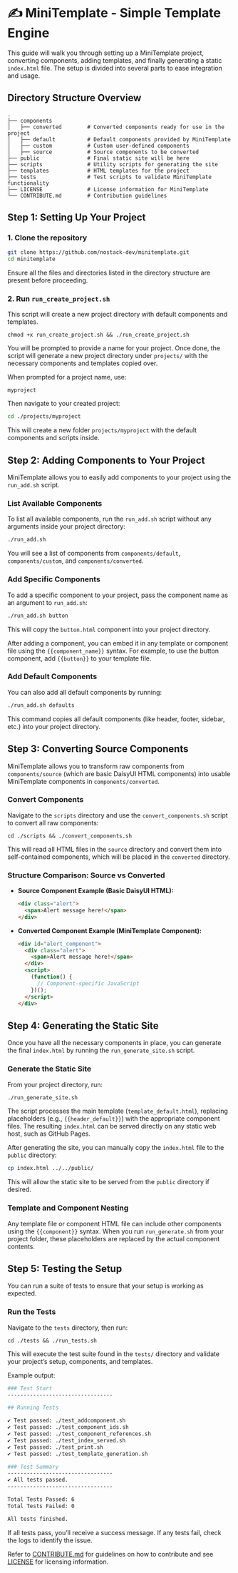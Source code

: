 # ✍️ MiniTemplate - Simple Template Engine

This guide will walk you through setting up a MiniTemplate project, converting components, adding templates, and finally generating a static `index.html` file. The setup is divided into several parts to ease integration and usage.

## Directory Structure Overview

```shell
.
├── components
│   ├── converted        # Converted components ready for use in the project
│   ├── default          # Default components provided by MiniTemplate
│   ├── custom           # Custom user-defined components
│   ├── source           # Source components to be converted
├── public               # Final static site will be here
├── scripts              # Utility scripts for generating the site
├── templates            # HTML templates for the project
├── tests                # Test scripts to validate MiniTemplate functionality
├── LICENSE              # License information for MiniTemplate
└── CONTRIBUTE.md        # Contribution guidelines
```

## Step 1: Setting Up Your Project

### 1. Clone the repository

```bash
git clone https://github.com/nostack-dev/minitemplate.git
cd minitemplate
```

Ensure all the files and directories listed in the directory structure are present before proceeding.

### 2. Run `run_create_project.sh`

This script will create a new project directory with default components and templates.

```console
chmod +x run_create_project.sh && ./run_create_project.sh
```

You will be prompted to provide a name for your project. Once done, the script will generate a new project directory under `projects/` with the necessary components and templates copied over.

When prompted for a project name, use:

```console
myproject
```

Then navigate to your created project:

```bash
cd ./projects/myproject
```

This will create a new folder `projects/myproject` with the default components and scripts inside.

## Step 2: Adding Components to Your Project

MiniTemplate allows you to easily add components to your project using the `run_add.sh` script.

### List Available Components

To list all available components, run the `run_add.sh` script without any arguments inside your project directory:

```bash
./run_add.sh
```

You will see a list of components from `components/default`, `components/custom`, and `components/converted`.

### Add Specific Components

To add a specific component to your project, pass the component name as an argument to `run_add.sh`:

```bash
./run_add.sh button
```

This will copy the `button.html` component into your project directory.

After adding a component, you can embed it in any template or component file using the `{{component_name}}` syntax. For example, to use the button component, add `{{button}}` to your template file.

### Add Default Components

You can also add all default components by running:

```bash
./run_add.sh defaults
```

This command copies all default components (like header, footer, sidebar, etc.) into your project directory.

## Step 3: Converting Source Components

MiniTemplate allows you to transform raw components from `components/source` (which are basic DaisyUI HTML components) into usable MiniTemplate components in `components/converted`.

### Convert Components

Navigate to the `scripts` directory and use the `convert_components.sh` script to convert all raw components:

```console
cd ./scripts && ./convert_components.sh
```

This will read all HTML files in the `source` directory and convert them into self-contained components, which will be placed in the `converted` directory.

### Structure Comparison: Source vs Converted

- **Source Component Example (Basic DaisyUI HTML):**

  ```html
  <div class="alert">
    <span>Alert message here!</span>
  </div>
  ```

- **Converted Component Example (MiniTemplate Component):**

  ```html
  <div id="alert_component">
    <div class="alert">
      <span>Alert message here!</span>
    </div>
    <script>
      (function() {
        // Component-specific JavaScript
      })();
    </script>
  </div>
  ```

## Step 4: Generating the Static Site

Once you have all the necessary components in place, you can generate the final `index.html` by running the `run_generate_site.sh` script.

### Generate the Static Site

From your project directory, run:

```bash
./run_generate_site.sh
```

The script processes the main template (`template_default.html`), replacing placeholders (e.g., `{{header_default}}`) with the appropriate component files. The resulting `index.html` can be served directly on any static web host, such as GitHub Pages.

After generating the site, you can manually copy the `index.html` file to the `public` directory:

```bash
cp index.html ../../public/
```

This will allow the static site to be served from the `public` directory if desired.

### Template and Component Nesting

Any template file or component HTML file can include other components using the `{{component}}` syntax. When you run `run_generate.sh` from your project folder, these placeholders are replaced by the actual component contents.

## Step 5: Testing the Setup

You can run a suite of tests to ensure that your setup is working as expected.

### Run the Tests

Navigate to the `tests` directory, then run:

```console
cd ./tests && ./run_tests.sh
```

This will execute the test suite found in the `tests/` directory and validate your project’s setup, components, and templates.

Example output:

```bash
### Test Start
---------------------------------

## Running Tests

✔ Test passed: ./test_addcomponent.sh
✔ Test passed: ./test_component_ids.sh
✔ Test passed: ./test_component_references.sh
✔ Test passed: ./test_index_served.sh
✔ Test passed: ./test_print.sh
✔ Test passed: ./test_template_generation.sh

### Test Summary
---------------------------------
✔ All tests passed.
---------------------------------

Total Tests Passed: 6
Total Tests Failed: 0

All tests finished.
```

If all tests pass, you’ll receive a success message. If any tests fail, check the logs to identify the issue.

Refer to [CONTRIBUTE.md](../CONTRIBUTE.md) for guidelines on how to contribute and see [LICENSE](../LICENSE) for licensing information.

